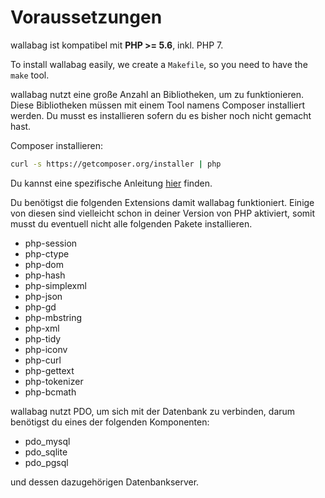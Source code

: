# Voraussetzungen

wallabag ist kompatibel mit **PHP &gt;= 5.6**, inkl. PHP 7.

To install wallabag easily, we create a `Makefile`, so you need to have
the `make` tool.

wallabag nutzt eine große Anzahl an Bibliotheken, um zu funktionieren.
Diese Bibliotheken müssen mit einem Tool namens Composer installiert
werden. Du musst es installieren sofern du es bisher noch nicht gemacht
hast.

Composer installieren:

```bash
curl -s https://getcomposer.org/installer | php
```

Du kannst eine spezifische Anleitung
[hier](https://getcomposer.org/doc/00-intro.md) finden.

Du benötigst die folgenden Extensions damit wallabag funktioniert.
Einige von diesen sind vielleicht schon in deiner Version von PHP
aktiviert, somit musst du eventuell nicht alle folgenden Pakete
installieren.

-   php-session
-   php-ctype
-   php-dom
-   php-hash
-   php-simplexml
-   php-json
-   php-gd
-   php-mbstring
-   php-xml
-   php-tidy
-   php-iconv
-   php-curl
-   php-gettext
-   php-tokenizer
-   php-bcmath

wallabag nutzt PDO, um sich mit der Datenbank zu verbinden, darum
benötigst du eines der folgenden Komponenten:

-   pdo_mysql
-   pdo_sqlite
-   pdo_pgsql

und dessen dazugehörigen Datenbankserver.
